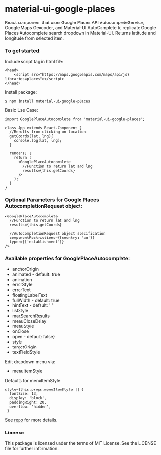 # material-ui-google-places

React component that uses Google Places API AutocompleteService, Google Maps Geocoder, and Material-UI AutoComplete to replicate Google Places Autocomplete search dropdown in Material-UI. Returns latitude and longitude from selected item.

### To get started:

Include script tag in html file:
```
<head>
	<script src="https://maps.googleapis.com/maps/api/js?libraries=places"></script>
</head>
```

Install package:

```
$ npm install material-ui-google-places
```


Basic Use Case:
```
import GooglePlaceAutocomplete from 'material-ui-google-places';

class App extends React.Component {
  //Results from clicking on location
  getCoords(lat, lng){
    console.log(lat, lng);
  }

  render() {
    return (
      <GooglePlaceAutocomplete
      	//Function to return lat and lng
      	results={this.getCoords}
      />
    );
  }
}
```

### Optional Parameters for Google Places AutocompletionRequest object:

```
<GooglePlaceAutocomplete
  //Function to return lat and lng
  results={this.getCoords}

  //AutocompletionRequest object specification
  componentRestrictions={{country: 'au'}}
  types={['establishment']}
/>
```

### Available properties for GooglePlaceAutocomplete:

* anchorOrigin
* animated - default: true
* animation
* errorStyle
* errorText
* floatingLabelText
* fullWidth - default: true
* hintText - default: ' '
* listStyle
* maxSearchResults
* menuCloseDelay
* menuStyle
* onClose
* open - default: false}
* style
* targetOrigin
* textFieldStyle

Edit dropdown menu via:

* menuItemStyle

Defaults for menuItemStyle
```
style={this.props.menuItemStyle || {
  fontSize: 13,
  display: 'block',
  paddingRight: 20,
  overflow: 'hidden',
 }
```
See [repo](https://github.com/sautumn/material-ui-autocomplete-google-places) for more details.


### License
This package is licensed under the terms of MIT License. See the LICENSE file for further information.

